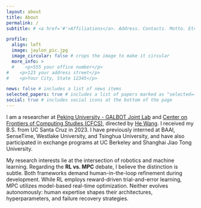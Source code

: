 ```yaml
---
layout: about
title: About
permalink: /
subtitle: # <a href='#'>Affiliations</a>. Address. Contacts. Motto. Etc.

profile:
  align: left
  image: jaylon_pic.jpg
  image_circular: false # crops the image to make it circular
  more_info: >
  #    <p>555 your office number</p>
#    <p>123 your address street</p>
#    <p>Your City, State 12345</p>

news: false # includes a list of news items
selected_papers: true # includes a list of papers marked as "selected={true}"
social: true # includes social icons at the bottom of the page
---
```



I am a researcher at [Peking University - GALBOT Joint Lab](https://www.galbot.com/)
and [Center on Frontiers of Computing Studies (CFCS)](https://cfcs.pku.edu.cn/english/), directed
by [He Wang](https://hughw19.github.io/). I received my B.S. from UC Santa Cruz in 2023. I have
previously interned at BAAI, SenseTime, Westlake University, and Tsinghua University, and have also participated
in exchange programs at UC Berkeley and Shanghai Jiao Tong University.

My research interests lie at the intersection of robotics and machine learning. 
Regarding the **RL vs. MPC** debate, I believe the distinction is subtle.
Both frameworks demand human-in-the-loop refinement during development. 
While RL employs reward-driven trial-and-error learning, MPC utilizes model-based real-time optimization. 
Neither evolves autonomously: human expertise shapes their architectures, hyperparameters, 
and failure recovery strategies.